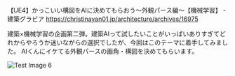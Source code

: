 【UE4】かっこいい構図をAIに決めてもらおう〜外観パース編〜【機械学習】 - 建築グラビア
https://christinayan01.jp/architecture/archives/16975

建築×機械学習の企画第二弾。建築AIって試したいことがいっぱいありすぎてどれからやろうか迷いながらの選択でしたが、今回はこのテーマに着手してみました。
AIくんにイケてる外観パースの画角・構図を決めてもらいます。

![Test Image 6](https://cdn.shortpixel.ai/client/q_glossy,ret_img,w_740/https://christinayan01.jp/architecture/wp-content/uploads/2020/12/ue4_ai_auto_angle-splash-740x389.png)
